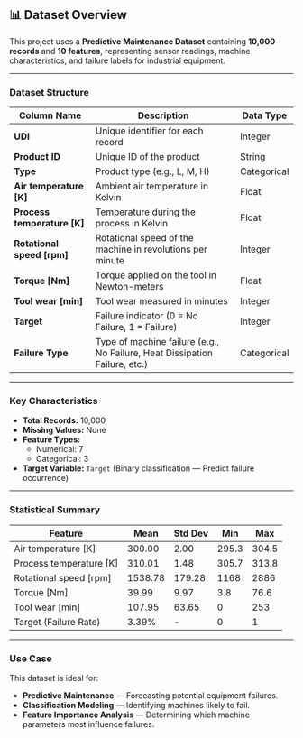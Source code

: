 ## 📊 Dataset Overview

This project uses a **Predictive Maintenance Dataset** containing **10,000 records** and **10 features**, representing sensor readings, machine characteristics, and failure labels for industrial equipment.

---

### **Dataset Structure**
| Column Name | Description | Data Type |
|-------------|-------------|-----------|
| **UDI** | Unique identifier for each record | Integer |
| **Product ID** | Unique ID of the product | String |
| **Type** | Product type (e.g., L, M, H) | Categorical |
| **Air temperature [K]** | Ambient air temperature in Kelvin | Float |
| **Process temperature [K]** | Temperature during the process in Kelvin | Float |
| **Rotational speed [rpm]** | Rotational speed of the machine in revolutions per minute | Integer |
| **Torque [Nm]** | Torque applied on the tool in Newton-meters | Float |
| **Tool wear [min]** | Tool wear measured in minutes | Integer |
| **Target** | Failure indicator (0 = No Failure, 1 = Failure) | Integer |
| **Failure Type** | Type of machine failure (e.g., No Failure, Heat Dissipation Failure, etc.) | Categorical |

---

### **Key Characteristics**
- **Total Records:** 10,000  
- **Missing Values:** None  
- **Feature Types:**  
  - Numerical: 7  
  - Categorical: 3  
- **Target Variable:** `Target` (Binary classification — Predict failure occurrence)

---

### **Statistical Summary**
| Feature | Mean | Std Dev | Min | Max |
|---------|------|---------|-----|-----|
| Air temperature [K] | 300.00 | 2.00 | 295.3 | 304.5 |
| Process temperature [K] | 310.01 | 1.48 | 305.7 | 313.8 |
| Rotational speed [rpm] | 1538.78 | 179.28 | 1168 | 2886 |
| Torque [Nm] | 39.99 | 9.97 | 3.8 | 76.6 |
| Tool wear [min] | 107.95 | 63.65 | 0 | 253 |
| Target (Failure Rate) | 3.39% | - | 0 | 1 |

---

### **Use Case**
This dataset is ideal for:
- **Predictive Maintenance** — Forecasting potential equipment failures.
- **Classification Modeling** — Identifying machines likely to fail.
- **Feature Importance Analysis** — Determining which machine parameters most influence failures.
